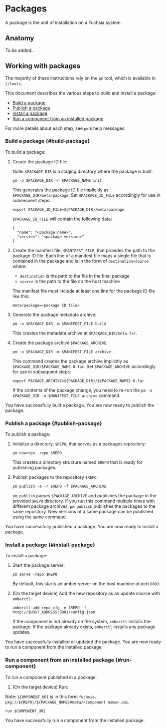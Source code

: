 # Packages

A package is the unit of installation on a Fuchsia system.

## Anatomy

_To be added..._

## Working with packages

The majority of these instructions rely on the `pm` tool, which is available
in `//tools`.

This document describes the various steps to build and install a package:

* [Build a package](#build-package)
* [Publish a package](#publish-package)
* [Install a package](#install-package)
* [Run a component from an installed package](#run-component)

For more details about each step, see `pm`'s help messages.

### Build a package {#build-package}

To build a package:

1. Create the package ID file:

   Note: `$PACKAGE_DIR` is a staging directory where the package
   is built.

   ```
   pm -o $PACKAGE_DIR -n $PACKAGE_NAME init
   ```

   This generates the package ID file implicitly as
   `$PACKAGE_DIR/meta/package`.  Set `$PACKAGE_ID_FILE` accordingly
   for use in subsequent steps:

   ```
   export PACKAGE_ID_FILE=${PACKAGE_DIR}/meta/package
   ```

   `$PACKAGE_ID_FILE` will contain the following data:

   ```
   {
     "name": "<package name>",
     "version": "<package version>"
   }
   ```

2. Create the manifest file, `$MANIFEST_FILE`, that provides the path to
   the package ID file.  Each line of a manifest file maps a single file that
   is contained in the package and is in the form of `destination=source` where:

   * `destination` is the path to the file in the final package
   * `source` is the path to the file on the host machine

   The manifest file must include at least one line for the package ID file like
   this:

   ```
   meta/package=<package ID file>
   ```

3. Generate the package metadata archive:

   ```
   pm -o $PACKAGE_DIR -m $MANIFEST_FILE build
   ```

   This creates the metadata archive at `$PACKAGE_DIR/meta.far`.

4. Create the package archive `$PACKAGE_ARCHIVE`:

   ```
   pm -o $PACKAGE_DIR -m $MANIFEST_FILE archive
   ```

   This command creates the package archive implicitly as
   `$PACKAGE_DIR/$PACKAGE_NAME-0.far`.  Set `$PACKAGE_ARCHIVE` accordingly
   for use in subsequent steps:

   ```
   export PACKAGE_ARCHIVE=${PACKAGE_DIR}/${PACKAGE_NAME}-0.far
   ```

   If the contents of the package change, you need to re-run the
   `pm -o $PACKAGE_DIR -m $MANIFEST_FILE archive` command.

You have successfully built a package. You are now ready to publish the package.

### Publish a package {#publish-package}

To publish a package:

1. Initialize a directory, `$REPO`, that serves as a packages repository:

   ```
   pm newrepo -repo $REPO
   ```

   This creates a directory structure named `$REPO` that is ready for
   publishing packages.

2. Publish packages to the repository `$REPO`:

   ```
   pm publish -a -r $REPO -f $PACKAGE_ARCHIVE
   ```

   `pm publish` parses `$PACKAGE_ARCHIVE` and publishes the package in the
   provided `$REPO` directory. If you run this command multiple times with
   different package archives, `pm publish` publishes the packages to the same
   repository. New versions of a same package can be published using the same
   command.

You have successfully published a package. You are now ready to install a
package.

### Install a package {#install-package}

To install a package:

1. Start the package server:

   ```
   pm serve -repo $REPO
   ```

   By default, this starts an amber server on the host machine at port `8083`.

2. (On the target device) Add the new repository as an update source with
   `amberctl`:

   ```
   amberctl add_repo_cfg -n $REPO -f http://$HOST_ADDRESS:8083/config.json
   ```

   If the component is not already on the system, `amberctl` installs the package.
   If the package already exists, `amberctl` installs any package updates.

You have successfully installed or updated the package. You are now ready to
run a component from the installed package.

### Run a component from an installed package {#run-component}

To run a component published in a package:

1. (On the target device) Run:

  Note: `$COMPONENT_URI` is in this form
  `fuchsia-pkg://${REPO}/${PACKAGE_NAME}#meta/<component name>.cmx`.

  ```
  run $COMPONENT_URI
  ```

You have successfully run a component from the installed package.

